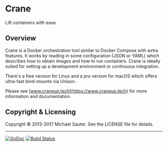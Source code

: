 # Crane
Lift containers with ease


## Overview
Crane is a Docker orchestration tool similar to Docker Compose with extra
features. It works by reading in some configuration (JSON or YAML) which
describes how to obtain images and how to run containers. Crane is ideally
suited for setting up a development environment or continuous integration.

There's a free version for Linux and a pro version for macOS which offers
ultra-fast bind-mounts via Unison.

Please see [www.craneup.tech](https://www.craneup.tech) for more information
and documentation.

## Copyright & Licensing
Copyright © 2013-2017 Michael Sauter. See the LICENSE file for details.

---

[![GoDoc](https://godoc.org/github.com/michaelsauter/crane?status.png)](https://godoc.org/github.com/michaelsauter/crane)
[![Build Status](https://travis-ci.org/michaelsauter/crane.svg?branch=master)](https://travis-ci.org/michaelsauter/crane)
